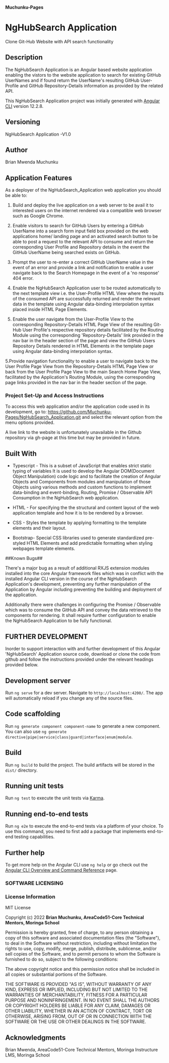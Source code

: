 **Muchunku-Pages**
# NgHubSearch Application
Clone Git-Hub Website with API search functionality
## Description

The NgHubSearch Application is an Angular based website application enabling the vistors to the website application to search for existing GitHub UserNames and if found return the UserName's resulting GitHub User-Profile and GitHub Repository-Details information as provided by the related API.

This NgHubSearch Application project was initially generated with [Angular CLI](https://github.com/angular/angular-cli) version 12.2.8.


## Versioning

NgHubSearch Application -V1.0 

## Author
Brian Mwenda Muchunku

## Application Features

As a deployer of the NgHubSearch_Application web application you should be able to:

  1. Build and deploy the live application on a web server to be avail it to interested users on the internet rendered via a compatible web browser such as Google Chrome.

  2. Enable visitors to search for GitHub Users by entering a GitHub UserName into a search form input field box provided on the web applications home/ landing page and an activated search button to be able to post a request to the relevant API to consume and return the corresponding User Profile and Repository details in the event the GitHub UserName being searched exists on GitHub.
  
  3. Prompt the user to re-enter a correct GitHub UserName value in the event of an error and provide a link and notification to enable a user navigate back to the Search Homepage in the event of a 'no response' 404 error. 
  
  3. Enable the NgHubSearch Application user to be routed automatically to the next template view i.e. the User-Profile HTML View where the results of the consumed API are successfully returned and render the relevant data in the template using Angular data-binding interpolation syntax placed inside HTML Page Elements.

  4. Enable the user navigate from the User-Profile View to the corresponding Repository-Details HTML Page View of the resulting Git-Hub User Profile's respective repository details facilitated by the Routing Module using the corresponding 'Repository-Details' link provided in the nav bar in the header section of the page and view the GitHub Users Repository Details rendered in HTML Elements in the template page using Angular data-binding interpolation syntax. 
  
  5.Provide navigation functionality to enable a user to navigate back to the User Profile Page View from the Repository-Details HTML Page View or back from the User Profile Page View to the main Search Home Page View, facilitated by the  Application's Routing Module, using the corresponding page links provided in the nav bar in the header section of the page.

### Project Set-Up and Access Instructions

To access this web application and/or the application code used in its development, go to: https://github.com/Muchunku-Pages/NgHubSearch_Application.git and select the relevant option from the menu options provided.

A live link to the website is unfortunately  unavailable in the Github repository via gh-page at this time but may be provided in future.    

## Built With

* Typescript - This is a subset of JavaScript that enables strict static typing of variables
 It is used to develop the Angular DOM(Document Object Manipulation) code logic and to facilitate  the creation of Angular Objects and Components from modules and manipulation of those Objects using various methods and custom functions to implement data-binding and event-binding, Routing, Promise / Observable API Consumption in the NgHubSearch web application.

* HTML - For specifying the the structural and content layout of the web application template and how it is to be rendered by a browser.

* CSS - Styles the template by applying formatting to the template elements and their layout. 

* Bootstrap- Special CSS libraries used to generate standardized pre-styled HTML Elements and add predictable formatting when styling webpages template elements.

##Known Bugs##

There's a major bug as a result of additional RXJS extension modules installed into the core Angular framework files which was in conflict with the installed Angular CLI version in the course of the NgHubSearch Application's development, preventing any further manipulation of the Application by Angular including preventing the building and deployment of the application.

Additionally there were challenges in configuring the Promise / Observable which was to consume the GitHub API and convey the data retrieved to the components for rendering. It shall require further configuration to enable the NgHubSearch Application to be fully functional.  


## FURTHER DEVELOPMENT

Inorder to support interaction with and further development of this  Angular 'NgHubSearch' Application source code, download or clone the code from github and follow the instructions provided under the relevant headings provided below.

## Development server

Run `ng serve` for a dev server. Navigate to `http://localhost:4200/`. The app will automatically reload if you change any of the source files.

## Code scaffolding

Run `ng generate component component-name` to generate a new component. You can also use `ng generate directive|pipe|service|class|guard|interface|enum|module`.

## Build

Run `ng build` to build the project. The build artifacts will be stored in the `dist/` directory.

## Running unit tests

Run `ng test` to execute the unit tests via [Karma](https://karma-runner.github.io).

## Running end-to-end tests

Run `ng e2e` to execute the end-to-end tests via a platform of your choice. To use this command, you need to first add a package that implements end-to-end testing capabilities.

## Further help

To get more help on the Angular CLI use `ng help` or go check out the [Angular CLI Overview and Command Reference](https://angular.io/cli) page.

### SOFTWARE LICENSING
### License Information
MIT License

Copyright (c) 2022 
**Brian Muchunku, AreaCode51-Core Technical Mentors, Moringa School**

Permission is hereby granted, free of charge, to any person obtaining a copy of this software and associated documentation files (the "Software"), to deal in the Software without restriction, including without limitation the rights to use, copy, modify, merge, publish, distribute, sublicense, and/or sell copies of the Software, and to permit persons to whom the Software is furnished to do so, subject to the following conditions:

The above copyright notice and this permission notice shall be included in all copies or substantial portions of the Software.

THE SOFTWARE IS PROVIDED "AS IS", WITHOUT WARRANTY OF ANY KIND, EXPRESS OR IMPLIED, INCLUDING BUT NOT LIMITED TO THE WARRANTIES OF MERCHANTABILITY, FITNESS FOR A PARTICULAR PURPOSE AND NONINFRINGEMENT. IN NO EVENT SHALL THE AUTHORS OR COPYRIGHT HOLDERS BE LIABLE FOR ANY CLAIM, DAMAGES OR OTHER LIABILITY, WHETHER IN AN ACTION OF CONTRACT, TORT OR OTHERWISE, ARISING FROM, OUT OF OR IN CONNECTION WITH THE SOFTWARE OR THE USE OR OTHER DEALINGS IN THE SOFTWARE.


## Acknowledgments
Brian Mwenda, AreaCode51-Core Technical Mentors, Moringa Instructure LMS, Moringa School
